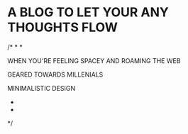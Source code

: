 # A BLOG TO LET YOUR ANY THOUGHTS FLOW


/*
*
*

WHEN YOU'RE FEELING SPACEY AND ROAMING THE WEB

GEARED TOWARDS MILLENIALS

MINIMALISTIC DESIGN 

*
*
*/



